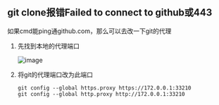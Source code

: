 ## git clone报错Failed to connect to github或443
如果cmd能ping通github.com，那么可以去改一下git的代理
1. 先找到本地的代理端口
   
   ![image](https://github.com/Cookie-ch/problems-solutions/assets/79464052/25a2b2ef-d476-474a-a1f5-4b17f3742773)

3. 将git的代理端口改为此端口
   ```
   git config --global https.proxy https://172.0.0.1:33210
   git config --global http.proxy http://172.0.0.1:33210
   ```

